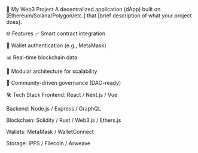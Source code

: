 🚀 My Web3 Project
A decentralized application (dApp) built on [Ethereum/Solana/Polygon/etc.] that [brief description of what your project does].

🌐 Features
✅ Smart contract integration

🔐 Wallet authentication (e.g., MetaMask)

📊 Real-time blockchain data

🧩 Modular architecture for scalability

💬 Community-driven governance (DAO-ready)

🛠️ Tech Stack
Frontend: React / Next.js / Vue

Backend: Node.js / Express / GraphQL

Blockchain: Solidity / Rust / Web3.js / Ethers.js

Wallets: MetaMask / WalletConnect

Storage: IPFS / Filecoin / Arweave
